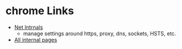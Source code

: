 # chrome Links
  - [Net Intrnals](chrome://net-internals)
    - manage settings around https, proxy, dns, sockets, HSTS, etc.
  - [All internal pages](Chrome://About)
